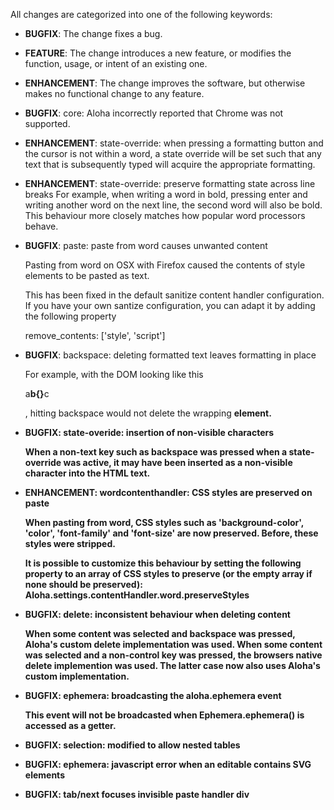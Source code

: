 All changes are categorized into one of the following keywords:

- **BUGFIX**: The change fixes a bug.
- **FEATURE**: The change introduces a new feature, or modifies the function,
               usage, or intent of an existing one.
- **ENHANCEMENT**: The change improves the software, but otherwise makes no
                   functional change to any feature.

- **BUGFIX**: core: Aloha incorrectly reported that Chrome was not supported.
- **ENHANCEMENT**: state-override: when pressing a formatting
	button and the cursor is not within a word, a state override
	will be set such that any text that is subsequently typed will
	acquire the appropriate formatting.
- **ENHANCEMENT**: state-override: preserve formatting state across line breaks
	For example, when writing a word in bold, pressing enter and
	writing another word on the next line, the second word will also
	be bold. This behaviour more closely matches how popular word
	processors behave.
- **BUGFIX**: paste: paste from word causes unwanted content

	Pasting from word on OSX with Firefox caused the contents
	of style elements to be pasted as text.

	This has been fixed in the default sanitize content handler
	configuration. If you have your own santize configuration, you can
	adapt it by adding the following property

	remove_contents: ['style', 'script']
- **BUGFIX**: backspace: deleting formatted text leaves formatting in place

	For example, with the DOM looking like this <p>a<b>b{}</b>c</p>,
	hitting backspace would not delete the wrapping <b> element.
- **BUGFIX**: state-overide: insertion of non-visible characters

	When a non-text key such as backspace was pressed when a
	state-override was active, it may have been inserted as a
	non-visible character into the HTML text.
- **ENHANCEMENT**: wordcontenthandler: CSS styles are preserved on paste

	When pasting from word, CSS styles such as 'background-color',
	'color', 'font-family' and 'font-size' are now preserved. Before,
	these styles were stripped.

	It is possible to customize this behaviour by setting the
	following property to an array of CSS styles to preserve (or the
	empty array if none should be preserved):
	Aloha.settings.contentHandler.word.preserveStyles

- **BUGFIX**: delete: inconsistent behaviour when deleting content

	When some content was selected and backspace was pressed, Aloha's
	custom delete implementation was used. When some content was
	selected and a non-control key was pressed, the browsers native
	delete implemention was used. The latter case now also uses
	Aloha's custom implementation.

- **BUGFIX**: ephemera: broadcasting the aloha.ephemera event

	This event will not be broadcasted when Ephemera.ephemera() is
	accessed as a getter.

- **BUGFIX**: selection: modified to allow nested tables

- **BUGFIX**: ephemera: javascript error when an editable contains SVG elements

- **BUGFIX**: tab/next focuses invisible paste handler div
